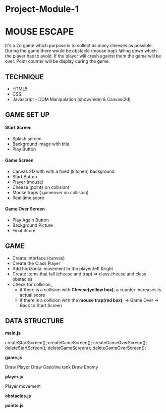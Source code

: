 # Project-Module-1

# MOUSE ESCAPE

It's a 2d game which purpose is to collect as many cheeses as possible. During the game there would be obstacle (mouse trap) falling down which the player has to avoid. If the player will crash against them the game will be over. Point counter will be display during the game.

## TECHNIQUE

- HTML5
- CSS
- Javascript - DOM Manipulation (show/hide) & Canvas(2d)

## **GAME SET UP**

#### Start Screen

- Splash screen
- Background image with title
- Play Button

#### Game Screen

- Canvas 2D with with a fixed (kitchen) background
- Start Button
- Player (mouse)
- Cheese (points on collision)
- Mouse traps ( gameover on collision)
- Real time score

#### Game Over Screen

- Play Again Button
- Background Picture
- Final Score

## GAME

- Create Interface (canvas)
- Create the Class Player
- Add horizontal movement to the player:left &right
- Create items that fall (cheese and trap) => class cheese and class obstacles
- Check for collision\_
  - if there is a collision with **Cheese(yellow box)**, a counter increases is actual score
  - if there is a collision with the **mouse trap(red box)**, -> Game Over -> Back to Start Screen

## DATA STRUCTURE

**main.js**

createStartScreen();
createGameScreen();
createGameOverScreen();
deleteStartScreen();
deleteGameScreen();
deleteGameOverScreen();

**game.js**

Draw Player
Draw Gasoline tank
Draw Enemy

**player.js**

Player movement

**obstacles.js**

**points.js**
